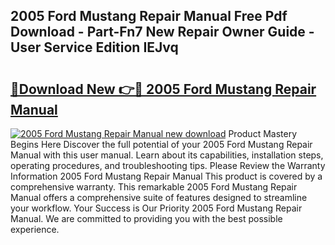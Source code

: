 ## 2005 Ford Mustang Repair Manual Free Pdf Download - Part-Fn7 New Repair Owner Guide - User Service Edition IEJvq

# <h2><a href="http://bc13474.oget.top/?id=2005+Ford+Mustang+Repair+Manual">🔗Download New 👉🔴 2005 Ford Mustang Repair Manual</a></h2>

[![2005 Ford Mustang Repair Manual new download](https://i.imgur.com/5g1atiW.png)](http://bc13474.oget.top/?id=2005+Ford+Mustang+Repair+Manual)
Product Mastery Begins Here Discover the full potential of your 2005 Ford Mustang Repair Manual with this user manual. Learn about its capabilities, installation steps, operating procedures, and troubleshooting tips. Please Review the Warranty Information 2005 Ford Mustang Repair Manual This product is covered by a comprehensive warranty. This remarkable 2005 Ford Mustang Repair Manual offers a comprehensive suite of features designed to streamline your workflow. Your Success is Our Priority 2005 Ford Mustang Repair Manual. We are committed to providing you with the best possible experience.
